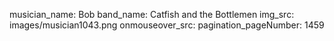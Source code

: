 musician_name: Bob
band_name: Catfish and the Bottlemen
img_src: images/musician1043.png
onmouseover_src: 
pagination_pageNumber: 1459